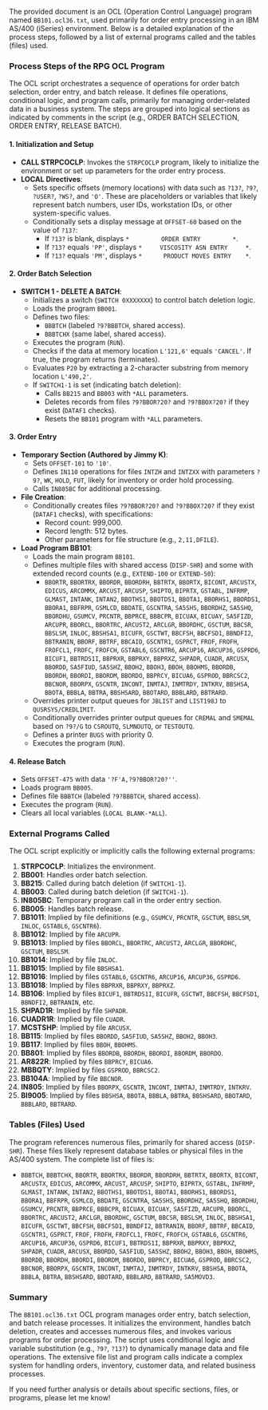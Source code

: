 The provided document is an OCL (Operation Control Language) program named `BB101.ocl36.txt`, used primarily for order entry processing in an IBM AS/400 (iSeries) environment. Below is a detailed explanation of the process steps, followed by a list of external programs called and the tables (files) used.

### Process Steps of the RPG OCL Program

The OCL script orchestrates a sequence of operations for order batch selection, order entry, and batch release. It defines file operations, conditional logic, and program calls, primarily for managing order-related data in a business system. The steps are grouped into logical sections as indicated by comments in the script (e.g., ORDER BATCH SELECTION, ORDER ENTRY, RELEASE BATCH).

#### 1. **Initialization and Setup**
- **CALL STRPCOCLP**: Invokes the `STRPCOCLP` program, likely to initialize the environment or set up parameters for the order entry process.
- **LOCAL Directives**:
  - Sets specific offsets (memory locations) with data such as `?13?`, `?9?`, `?USER?`, `?WS?`, and `'O'`. These are placeholders or variables that likely represent batch numbers, user IDs, workstation IDs, or other system-specific values.
  - Conditionally sets a display message at `OFFSET-60` based on the value of `?13?`:
    - If `?13?` is blank, displays `*         ORDER ENTRY         *`.
    - If `?13?` equals `'PP'`, displays `*     VISCOSITY ASN ENTRY     *`.
    - If `?13?` equals `'PM'`, displays `*      PRODUCT MOVES ENTRY    *`.

#### 2. **Order Batch Selection**
- **SWITCH 1 - DELETE A BATCH**:
  - Initializes a switch (`SWITCH 0XXXXXXX`) to control batch deletion logic.
  - Loads the program `BB001`.
  - Defines two files:
    - `BBBTCH` (labeled `?9?BBBTCH`, shared access).
    - `BBBTCHX` (same label, shared access).
  - Executes the program (`RUN`).
  - Checks if the data at memory location `L'121,6'` equals `'CANCEL'`. If true, the program returns (terminates).
  - Evaluates `P20` by extracting a 2-character substring from memory location `L'490,2'`.
  - If `SWITCH1-1` is set (indicating batch deletion):
    - Calls `BB215` and `BB003` with `*ALL` parameters.
    - Deletes records from files `?9?BBOR?20?` and `?9?BBOX?20?` if they exist (`DATAF1` checks).
    - Resets the `BB101` program with `*ALL` parameters.

#### 3. **Order Entry**
- **Temporary Section (Authored by Jimmy K)**:
  - Sets `OFFSET-101` to `'10'`.
  - Defines `IN110` operations for files `INTZH` and `INTZXX` with parameters `?9?`, `WK`, `HOLD`, `FUT`, likely for inventory or order hold processing.
  - Calls `IN805BC` for additional processing.
- **File Creation**:
  - Conditionally creates files `?9?BBOR?20?` and `?9?BBOX?20?` if they exist (`DATAF1` checks), with specifications:
    - Record count: 999,000.
    - Record length: 512 bytes.
    - Other parameters for file structure (e.g., `2,11,DFILE`).
- **Load Program BB101**:
  - Loads the main program `BB101`.
  - Defines multiple files with shared access (`DISP-SHR`) and some with extended record counts (e.g., `EXTEND-100` or `EXTEND-50`):
    - `BBORTR`, `BBORTRX`, `BBORDR`, `BBORDRH`, `BBTRTX`, `BBORTX`, `BICONT`, `ARCUSTX`, `EDICUS`, `ARCOMMX`, `ARCUST`, `ARCUSP`, `SHIPTO`, `BIPRTX`, `GSTABL`, `INFRMP`, `GLMAST`, `INTANK`, `INTAN2`, `BBOTHS1`, `BBOTDS1`, `BBOTA1`, `BBORHS1`, `BBORDS1`, `BBORA1`, `BBFRPR`, `GSMLCD`, `BBDATE`, `GSCNTRA`, `SA5SHS`, `BBORDHZ`, `SA5SHQ`, `BBORDHU`, `GSUMCV`, `PRCNTR`, `BBPRCE`, `BBBCPR`, `BICUAX`, `BICUAY`, `SA5FIZD`, `ARCUPR`, `BBORCL`, `BBORTRC`, `ARCUST2`, `ARCLGR`, `BBORDHC`, `GSCTUM`, `BBCSR`, `BBSLSM`, `INLOC`, `BBSHSA1`, `BICUFR`, `GSCTWT`, `BBCFSH`, `BBCFSD1`, `BBNDFI2`, `BBTRANIN`, `BBORF`, `BBTRF`, `BBCAID`, `GSCNTR1`, `GSPRCT`, `FROF`, `FROFH`, `FROFCL1`, `FROFC`, `FROFCH`, `GSTABL6`, `GSCNTR6`, `ARCUP16`, `ARCUP36`, `GSPRD6`, `BICUF1`, `BBTRDS1I`, `BBPRXR`, `BBPRXY`, `BBPRXZ`, `SHPADR`, `CUADR`, `ARCUSX`, `BBORDD`, `SA5FIUD`, `SA5SHZ`, `BBOH2`, `BBOH3`, `BBOH`, `BBOHMS`, `BBORDB`, `BBORDH`, `BBORDI`, `BBORDM`, `BBORDO`, `BBPRCY`, `BICUA6`, `GSPROD`, `BBRCSC2`, `BBCNOR`, `BBORPX`, `GSCNTR`, `INCONT`, `INMTAJ`, `INMTRDY`, `INTKRV`, `BBSHSA`, `BBOTA`, `BBBLA`, `BBTRA`, `BBSHSARD`, `BBOTARD`, `BBBLARD`, `BBTRARD`.
  - Overrides printer output queues for `JBLIST` and `LIST198J` to `QUSRSYS/CREDLIMIT`.
  - Conditionally overrides printer output queues for `CREMAL` and `SMEMAL` based on `?9?/G` to `CSROUTQ`, `SLMNOUTQ`, or `TESTOUTQ`.
  - Defines a printer `BUGS` with priority 0.
  - Executes the program (`RUN`).

#### 4. **Release Batch**
- Sets `OFFSET-475` with data `'?F'A,?9?BBOR?20?''`.
- Loads program `BB005`.
- Defines file `BBBTCH` (labeled `?9?BBBTCH`, shared access).
- Executes the program (`RUN`).
- Clears all local variables (`LOCAL BLANK-*ALL`).

### External Programs Called
The OCL script explicitly or implicitly calls the following external programs:
1. **STRPCOCLP**: Initializes the environment.
2. **BB001**: Handles order batch selection.
3. **BB215**: Called during batch deletion (if `SWITCH1-1`).
4. **BB003**: Called during batch deletion (if `SWITCH1-1`).
5. **IN805BC**: Temporary program call in the order entry section.
6. **BB005**: Handles batch release.
7. **BB1011**: Implied by file definitions (e.g., `GSUMCV`, `PRCNTR`, `GSCTUM`, `BBSLSM`, `INLOC`, `GSTABL6`, `GSCNTR6`).
8. **BB1012**: Implied by file `ARCUPR`.
9. **BB1013**: Implied by files `BBORCL`, `BBORTRC`, `ARCUST2`, `ARCLGR`, `BBORDHC`, `GSCTUM`, `BBSLSM`.
10. **BB1014**: Implied by file `INLOC`.
11. **BB1015**: Implied by file `BBSHSA1`.
12. **BB1016**: Implied by files `GSTABL6`, `GSCNTR6`, `ARCUP16`, `ARCUP36`, `GSPRD6`.
13. **BB1018**: Implied by files `BBPRXR`, `BBPRXY`, `BBPRXZ`.
14. **BB106**: Implied by files `BICUF1`, `BBTRDS1I`, `BICUFR`, `GSCTWT`, `BBCFSH`, `BBCFSD1`, `BBNDFI2`, `BBTRANIN`, etc.
15. **SHPAD1R**: Implied by file `SHPADR`.
16. **CUADR1R**: Implied by file `CUADR`.
17. **MCSTSHP**: Implied by file `ARCUSX`.
18. **BB115**: Implied by files `BBORDD`, `SA5FIUD`, `SA5SHZ`, `BBOH2`, `BBOH3`.
19. **BB117**: Implied by files `BBOH`, `BBOHMS`.
20. **BB801**: Implied by files `BBORDB`, `BBORDH`, `BBORDI`, `BBORDM`, `BBORDO`.
21. **AR822R**: Implied by files `BBPRCY`, `BICUA6`.
22. **MBBQTY**: Implied by files `GSPROD`, `BBRCSC2`.
23. **BB104A**: Implied by file `BBCNOR`.
24. **IN805**: Implied by files `BBORPX`, `GSCNTR`, `INCONT`, `INMTAJ`, `INMTRDY`, `INTKRV`.
25. **BI9005**: Implied by files `BBSHSA`, `BBOTA`, `BBBLA`, `BBTRA`, `BBSHSARD`, `BBOTARD`, `BBBLARD`, `BBTRARD`.

### Tables (Files) Used
The program references numerous files, primarily for shared access (`DISP-SHR`). These files likely represent database tables or physical files in the AS/400 system. The complete list of files is:
- `BBBTCH`, `BBBTCHX`, `BBORTR`, `BBORTRX`, `BBORDR`, `BBORDRH`, `BBTRTX`, `BBORTX`, `BICONT`, `ARCUSTX`, `EDICUS`, `ARCOMMX`, `ARCUST`, `ARCUSP`, `SHIPTO`, `BIPRTX`, `GSTABL`, `INFRMP`, `GLMAST`, `INTANK`, `INTAN2`, `BBOTHS1`, `BBOTDS1`, `BBOTA1`, `BBORHS1`, `BBORDS1`, `BBORA1`, `BBFRPR`, `GSMLCD`, `BBDATE`, `GSCNTRA`, `SA5SHS`, `BBORDHZ`, `SA5SHQ`, `BBORDHU`, `GSUMCV`, `PRCNTR`, `BBPRCE`, `BBBCPR`, `BICUAX`, `BICUAY`, `SA5FIZD`, `ARCUPR`, `BBORCL`, `BBORTRC`, `ARCUST2`, `ARCLGR`, `BBORDHC`, `GSCTUM`, `BBCSR`, `BBSLSM`, `INLOC`, `BBSHSA1`, `BICUFR`, `GSCTWT`, `BBCFSH`, `BBCFSD1`, `BBNDFI2`, `BBTRANIN`, `BBORF`, `BBTRF`, `BBCAID`, `GSCNTR1`, `GSPRCT`, `FROF`, `FROFH`, `FROFCL1`, `FROFC`, `FROFCH`, `GSTABL6`, `GSCNTR6`, `ARCUP16`, `ARCUP36`, `GSPRD6`, `BICUF1`, `BBTRDS1I`, `BBPRXR`, `BBPRXY`, `BBPRXZ`, `SHPADR`, `CUADR`, `ARCUSX`, `BBORDD`, `SA5FIUD`, `SA5SHZ`, `BBOH2`, `BBOH3`, `BBOH`, `BBOHMS`, `BBORDB`, `BBORDH`, `BBORDI`, `BBORDM`, `BBORDO`, `BBPRCY`, `BICUA6`, `GSPROD`, `BBRCSC2`, `BBCNOR`, `BBORPX`, `GSCNTR`, `INCONT`, `INMTAJ`, `INMTRDY`, `INTKRV`, `BBSHSA`, `BBOTA`, `BBBLA`, `BBTRA`, `BBSHSARD`, `BBOTARD`, `BBBLARD`, `BBTRARD`, `SA5MOVD3`.

### Summary
The `BB101.ocl36.txt` OCL program manages order entry, batch selection, and batch release processes. It initializes the environment, handles batch deletion, creates and accesses numerous files, and invokes various programs for order processing. The script uses conditional logic and variable substitution (e.g., `?9?`, `?13?`) to dynamically manage data and file operations. The extensive file list and program calls indicate a complex system for handling orders, inventory, customer data, and related business processes.

If you need further analysis or details about specific sections, files, or programs, please let me know!